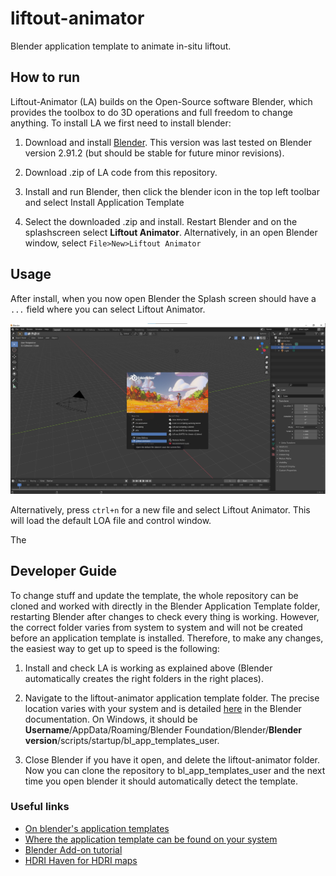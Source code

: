# liftout-animator
Blender application template to animate in-situ liftout.

## How to run

Liftout-Animator (LA) builds on the Open-Source software Blender, which provides the toolbox to do 3D operations and full freedom to change anything. To install LA we first need to install blender:

1. Download and install [Blender](https://www.blender.org/download/). This version was last tested on Blender version 2.91.2 (but should be stable for future minor revisions).

2. Download .zip of LA code from this repository.

3. Install and run Blender, then click the blender icon in the top left toolbar and select Install Application Template

4. Select the downloaded .zip and install. Restart Blender and on the splashscreen select __Liftout Animator__. Alternatively, in an open Blender window, select `File>New>Liftout Animator`

## Usage

After install, when you now open Blender the Splash screen should have a `...` field where you can select Liftout Animator.

![](/doc_screenshots/doc_splash1.jpg?raw=true "Splash screen")

Alternatively, press `ctrl+n` for a new file and select Liftout Animator. This will load the default LOA file and control window.



The 

## Developer Guide

To change stuff and update the template, the whole repository can be cloned and worked with directly in the Blender Application Template folder, restarting Blender after changes to check every thing is working. However, the correct folder varies from system to system and will not be created before an application template is installed. Therefore, to make any changes, the easiest way to get up to speed is the following:

1. Install and check LA is working as explained above (Blender automatically creates the right folders in the right places).

2. Navigate to the liftout-animator application template folder. The precise location varies with your system and is detailed [here](https://docs.blender.org/manual/en/latest/advanced/app_templates.html) in the Blender documentation. On Windows, it should be **Username**/AppData/Roaming/Blender Foundation/Blender/**Blender version**/scripts/startup/bl_app_templates_user.

3. Close Blender if you have it open, and delete the liftout-animator folder. Now you can clone the repository to bl_app_templates_user and the next time you open blender it should automatically detect the template.

### Useful links

 - [On blender's application templates](https://docs.blender.org/manual/en/latest/advanced/app_templates.html)
 - [Where the application template can be found on your system](https://docs.blender.org/manual/en/latest/advanced/blender_directory_layout.html#blender-directory-layout)
 - [Blender Add-on tutorial](https://docs.blender.org/manual/en/latest/advanced/app_templates.html)
 - [HDRI Haven for HDRI maps](https://hdrihaven.com/)


